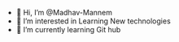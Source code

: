 - 👋 Hi, I’m @Madhav-Mannem
- 👀 I’m interested in Learning New technologies
- 🌱 I’m currently learning Git hub


<!---
Madhav-Mannem/Madhav-Mannem is a ✨ special ✨ repository because its `README.md` (this file) appears on your GitHub profile.
You can click the Preview link to take a look at your changes.
--->
